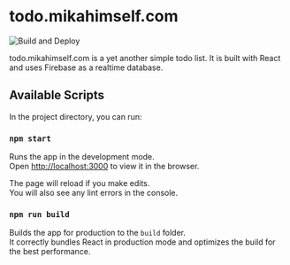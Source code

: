 # todo.mikahimself.com

![Build and Deploy](https://github.com/mikahimself/todo.mikahimself.com/actions/workflows/main.yml/badge.svg)

todo.mikahimself.com is a yet another simple todo list. It is built with React and uses Firebase as a realtime database.

## Available Scripts

In the project directory, you can run:

### `npm start`

Runs the app in the development mode.\
Open [http://localhost:3000](http://localhost:3000) to view it in the browser.

The page will reload if you make edits.\
You will also see any lint errors in the console.

### `npm run build`

Builds the app for production to the `build` folder.\
It correctly bundles React in production mode and optimizes the build for the best performance.
